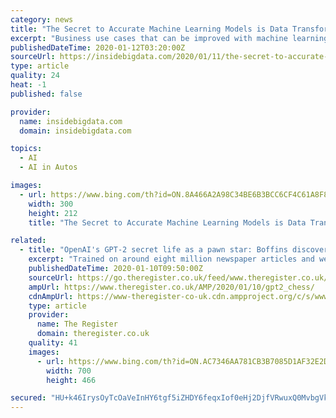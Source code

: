 ```yaml
---
category: news
title: "The Secret to Accurate Machine Learning Models is Data Transformation"
excerpt: "Business use cases that can be improved with machine learning Both machine learning and artificial intelligence have distinct and practical applications for your business that go beyond driverless cars. Machine learning allows your business to process and more importantly understand data faster, allowing you to run more effective marketing ..."
publishedDateTime: 2020-01-12T03:20:00Z
sourceUrl: https://insidebigdata.com/2020/01/11/the-secret-to-accurate-machine-learning-models-is-data-transformation/
type: article
quality: 24
heat: -1
published: false

provider:
  name: insidebigdata.com
  domain: insidebigdata.com

topics:
  - AI
  - AI in Autos

images:
  - url: https://www.bing.com/th?id=ON.8A466A2A98C34BE6B3BCC6CF4C61A8F8
    width: 300
    height: 212
    title: "The Secret to Accurate Machine Learning Models is Data Transformation"

related:
  - title: "OpenAI's GPT-2 secret life as a pawn star: Boffins discover talkative machine-learning model can play chess"
    excerpt: "Trained on around eight million newspaper articles and webpages scraped from Reddit links, GPT-2’s forte lies in learning common patterns in language so that it can ... But there are some tantalizing signs that the machine isn’t just regurgitating what it has seen before. “It responds dynamically, if you start with a different opening ..."
    publishedDateTime: 2020-01-10T09:50:00Z
    sourceUrl: https://go.theregister.co.uk/feed/www.theregister.co.uk/2020/01/10/gpt2_chess/
    ampUrl: https://www.theregister.co.uk/AMP/2020/01/10/gpt2_chess/
    cdnAmpUrl: https://www-theregister-co-uk.cdn.ampproject.org/c/s/www.theregister.co.uk/AMP/2020/01/10/gpt2_chess/
    type: article
    provider:
      name: The Register
      domain: theregister.co.uk
    quality: 41
    images:
      - url: https://www.bing.com/th?id=ON.AC7346AA781CB3B7085D1AF32E2D18F3
        width: 700
        height: 466

secured: "HU+k46IrysOyTcOaVeInHY6tgf5iZHDY6feqxIof0eHj2DjfVRwuxQ0MvbgVkSYwa9w8I+HTulWw0/7Sw76eJaPBEtALffTjAvgPi4VXMCpVKd3UGMjw9nv4gB4iwFZQz8JRo0jsE4bB63OjigQ6ilOECCp/wPTERem3XAJZTs6ISIrpmWSywyTk0PH0qRvswrx3ILm9YHfm9+8MTrNMg5PJXQ9fGPUQL1r50x+Coi7V1Y8zbg03ydP+pNrI4WUv62X73iOdKel9ZbMEcCfZgA==;KdgdRCFXjroe5YWK04wbwQ=="
---
```



